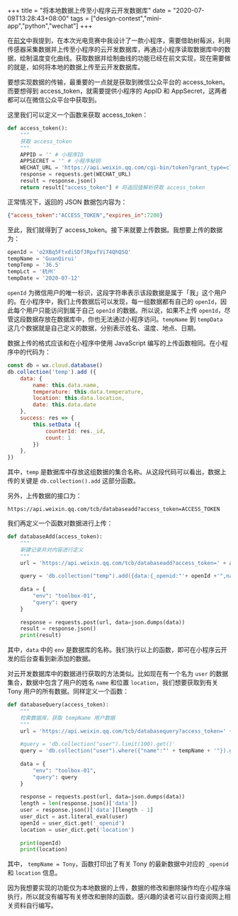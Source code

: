 +++
title = "将本地数据上传至小程序云开发数据库"
date = "2020-07-09T13:28:43+08:00"
tags = ["design-contest","mini-app","python","wechat"]
+++

在[前文](/tech/computer/insert-echart-into-wechat-mini-app/)中我提到，在本次光电竞赛中我设计了一款小程序，需要借助树莓派，利用传感器采集数据并上传至小程序的云开发数据库，再通过小程序读取数据库中的数据，绘制温度变化曲线。获取数据并绘制曲线的功能已经在前文实现，现在需要做的就是，如何将本地的数据上传至云开发数据库。

要想实现数据的传输，最重要的一点就是获取到微信公众平台的 access_token。而要想得到 access_token，就需要提供小程序的 AppID 和 AppSecret，这两者都可以在微信公众平台中获取到。

这里我们可以定义一个函数来获取 access_token：

```python
def access_token():
    """
    获取 access_token
    """
    APPID = '' # 小程序ID
    APPSECRET = '' # 小程序秘钥
    WECHAT_URL = 'https://api.weixin.qq.com/cgi-bin/token?grant_type=client_credential&appid=' + APPID + '&secret=' + APPSECRET
    response = requests.get(WECHAT_URL)
    result = response.json()
    return result["access_token"] # 将返回值解析获取 access_token
```

正常情况下，返回的 JSON 数据包内容为：

```json
{"access_token":"ACCESS_TOKEN","expires_in":7200}
```

至此，我们就得到了 access_token。接下来就要上传数据。我想要上传的数据为：

```python
openId = 'o2XBq5FtxdiSDfJRpxfVi74QhQSQ'
tempName = 'GuanQirui'
tempTemp = '36.5'
tempLct = '杭州'
tempDate = '2020-07-12'
```

`openId` 为微信用户的唯一标识，这段字符串表示该段数据是属于「我」这个用户的。在小程序中，我们上传数据后可以发现，每一组数据都有自己的 `openId`，因此每个用户只能访问到属于自己 `openId` 的数据。所以说，如果不上传 `openId`，尽管这段数据存放在数据库中，你也无法通过小程序访问。`tempName` 到 `tempData` 这几个数据就是自己定义的数据，分别表示姓名、温度、地点、日期。

数据上传的格式应该和在小程序中使用 JavaScript 编写的上传函数相同。在小程序中的代码为：

```javascript
const db = wx.cloud.database()
db.collection('temp').add ({
    data: {
        name: this.data.name,
        temperature: this.data.temperature,
        location: this.data.location,
        date: this.data.date
    },
    success: res => {
        this.setData ({
            counterId: res._id,
            count: 1
        })
    },
})
```
其中，`temp` 是数据库中存放这组数据的集合名称。从这段代码可以看出，数据上传的关键是 `db.collection().add` 这部分函数。

另外，上传数据的接口为：

```
https://api.weixin.qq.com/tcb/databaseadd?access_token=ACCESS_TOKEN
```

我们再定义一个函数对数据进行上传：

```python
def databaseAdd(access_token):
    """
    新建记录并对内容进行定义
    """
    url = 'https://api.weixin.qq.com/tcb/databaseadd?access_token=' + access_token
    
    query = 'db.collection("temp").add({data:{_openid:"'+ openId +'",name:"'+ tempName +'",temperature:"'+ tempTemp +'",location: "'+ tempLct +'",date:"'+ tempDate +'"}})'
    
    data = {
        "env": "toolbox-01",
        "query": query
    }
    
    response = requests.post(url, data=json.dumps(data))
    result = response.json()
    print(result)
```

其中，`data` 中的 `env` 是数据库的名称。我们执行以上的函数，即可在小程序云开发的后台查看到新添加的数据。

对云开发数据库中的数据进行获取的方法类似。比如现在有一个名为 `user` 的数据集合，数据中包含了用户的姓名 `name` 和位置 `location`，我们想要获取到有关 Tony 用户的所有数据。同样定义一个函数：

```python
def databaseQuery(access_token):
    """
    检索数据库，获取 tempName 用户数据
    """
    url = 'https://api.weixin.qq.com/tcb/databasequery?access_token=' + access_token
    
    #query = 'db.collection("user").limit(100).get()'
    query = 'db.collection("user").where({"name":"' + tempName + '"}).get()'
    
    data = {
        "env": "toolbox-01",
        "query": query
    }
    
    response = requests.post(url, data=json.dumps(data))
    length = len(response.json()['data'])
    user = response.json()['data'][length - 1]
    user_dict = ast.literal_eval(user)
    openId = user_dict.get('_openid')
    location = user_dict.get('location')
    
    print(openId)
    print(location)
```

其中， `tempName = Tony`，函数打印出了有关 Tony 的最新数据中对应的 `_openid` 和 `location` 信息。

因为我想要实现的功能仅为本地数据的上传，数据的修改和删除操作均在小程序端执行，所以就没有编写有关修改和删除的函数。感兴趣的读者可以自行查阅网上相关资料自行编写。